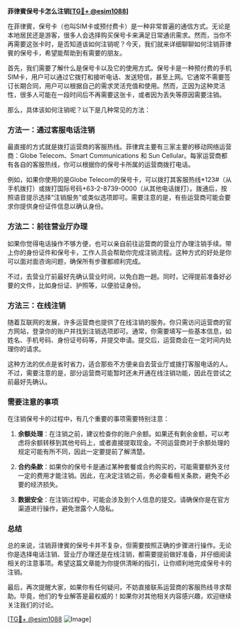 **菲律賓保号卡怎么注销[[TG💪+ @esim1088](https://t.me/s/esim1088)]**

在菲律賓，保号卡（也叫SIM卡或预付费卡）是一种非常普遍的通信方式。无论是本地居民还是游客，很多人会选择购买保号卡来满足日常通讯需求。然而，当你不再需要这张卡时，是否知道该如何注销呢？今天，我们就来详细聊聊如何注销菲律賓的保号卡，希望能帮助到有需要的朋友。

首先，我们需要了解什么是保号卡以及它的使用方式。保号卡是一种预付费的手机SIM卡，用户可以通过它拨打和接听电话、发送短信，甚至上网。它通常不需要签订长期合同，用户可以根据自己的需求灵活充值和使用。然而，正因为这种灵活性，很多人可能在一段时间后不再需要这张卡，或者因为丢失等原因需要注销。

那么，具体该如何注销呢？以下是几种常见的方法：

### 方法一：通过客服电话注销

最直接的方式就是拨打运营商的客服热线。菲律宾主要有三家主要的移动网络运营商：Globe Telecom、Smart Communications 和 Sun Cellular。每家运营商都有各自的客服热线，你可以根据你的保号卡所属的运营商拨打电话。

例如，如果你使用的是Globe Telecom的保号卡，可以拨打其客服热线*123#（从手机拨打）或拨打国际号码+63-2-8739-0000（从其他电话拨打）。拨通后，按照语音提示选择“注销服务”或类似选项即可。需要注意的是，有些运营商可能会要求你提供身份证件信息以确认身份。

### 方法二：前往营业厅办理

如果你觉得电话操作不够方便，也可以亲自前往运营商的营业厅办理注销手续。带上你的身份证件和保号卡，工作人员会帮助你完成注销流程。这种方式的好处是你可以面对面咨询问题，确保所有步骤都顺利完成。

不过，去营业厅前最好先确认营业时间，以免白跑一趟。同时，记得提前准备好必要的文件，比如身份证、护照等，以便验证身份。

### 方法三：在线注销

随着互联网的发展，许多运营商也提供了在线注销的服务。你只需访问运营商的官方网站，登录你的账户并找到注销选项即可。通常，你需要填写一些基本信息，如姓名、手机号码、身份证号码等，并提交申请。提交后，运营商会在一定时间内处理你的请求。

这种方法的优点是省时省力，适合那些不方便亲自去营业厅或拨打客服电话的人。不过，需要注意的是，部分运营商可能暂时还未开通在线注销功能，因此在尝试之前最好先确认。

### 需要注意的事项

在注销保号卡的过程中，有几个重要的事项需要特别注意：

1. **余额处理**：在注销之前，建议检查你的账户余额。如果还有剩余金额，可以考虑将余额转移到其他号码上，或者直接提取现金。不同运营商对于余额处理的规定可能有所不同，因此一定要提前了解清楚。

2. **合约条款**：如果你的保号卡是通过某种套餐或合约购买的，可能需要额外支付一定的费用才能注销。因此，在决定注销之前，务必查看相关条款，避免不必要的经济损失。

3. **数据安全**：在注销过程中，可能会涉及到个人信息的提交。请确保你是在官方渠道进行操作，避免泄露个人隐私。

### 总结

总的来说，注销菲律賓的保号卡并不复杂，但需要按照正确的步骤进行操作。无论你是选择电话注销、营业厅办理还是在线注销，都需要提前做好准备，并仔细阅读相关的注意事项。希望这篇文章能为你提供清晰的指引，让你顺利地完成保号卡的注销。

最后，再次提醒大家，如果你有任何疑问，不妨直接联系运营商的客服热线寻求帮助。毕竟，他们的专业解答是最权威的！如果你对其他相关内容感兴趣，欢迎继续关注我们的讨论。

[[TG💪+ @esim1088](https://t.me/s/esim1088) ![Image](https://i.postimg.cc/4NQfJmqS/Snipaste-2025-05-13-00-14-12.png)]